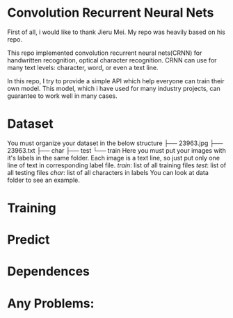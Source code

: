 # Convolution Recurrent Neural Nets
First of all, i would like to thank Jieru Mei. My repo was heavily based on his repo.

This repo implemented convolution recurrent neural nets(CRNN) for handwritten recognition, optical character recognition. CRNN can use for many text levels: character, word, or even a text line.

In this repo, I try to provide a simple API which help everyone can train their own model. This model, which i have used for many industry projects, can guarantee to work well in many cases.

# Dataset
You must organize your dataset in the below structure
├── 23963.jpg
├── 23963.txt
├── char
├── test
└── train
Here you must put your images with it's labels in the same folder. Each image is a text line, so just put only one line of text in corresponding label file.
*train*: list of all training files
*test*: list of all testing files
*char*: list of all characters in labels
You can look at data folder to see an example.
# Training
# Predict
# Dependences
# Any Problems:
